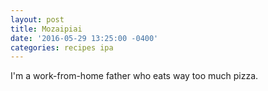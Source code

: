 ```yaml
---
layout: post
title: Mozaipiai
date: '2016-05-29 13:25:00 -0400'
categories: recipes ipa
---
```


I'm a work-from-home father who eats way too much pizza.
